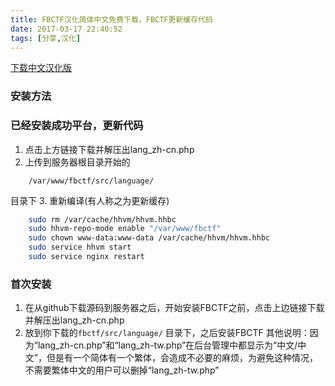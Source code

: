 ```yaml
---
title: FBCTF汉化简体中文免费下载，FBCTF更新缓存代码
date: 2017-03-17 22:40:52
tags: [分享,汉化]
---
```


[下载中文汉化版](http://d52.pw/fb)

### 安装方法

### 已经安装成功平台，更新代码

1.  点击上方链接下载并解压出lang_zh-cn.php
2.  上传到服务器根目录开始的
<!--more-->
```
    /var/www/fbctf/src/language/
```
目录下
3.  重新编译(有人称之为更新缓存)
```sh
    sudo rm /var/cache/hhvm/hhvm.hhbc
    sudo hhvm-repo-mode enable "/var/www/fbctf"
    sudo chown www-data:www-data /var/cache/hhvm/hhvm.hhbc
    sudo service hhvm start
    sudo service nginx restart
```
### 首次安装

1.  在从github下载源码到服务器之后，开始安装FBCTF之前，点击上边链接下载并解压出lang_zh-cn.php
2.  放到你下载的`fbctf/src/language/`
目录下，之后安装FBCTF
其他说明：因为“lang_zh-cn.php”和“lang_zh-tw.php”在后台管理中都显示为“中文/中文”，但是有一个简体有一个繁体，会造成不必要的麻烦，为避免这种情况，不需要繁体中文的用户可以删掉“lang_zh-tw.php”
